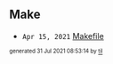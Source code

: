 ## Make


* <code>Apr 15, 2021</code> [Makefile](2021-04-15T10-02-48-makefile.md)

<sup><sub>generated 31 Jul 2021 08:53:14 by <a href='https://github.com/senorprogrammer/til'>til</a></sub></sup>
